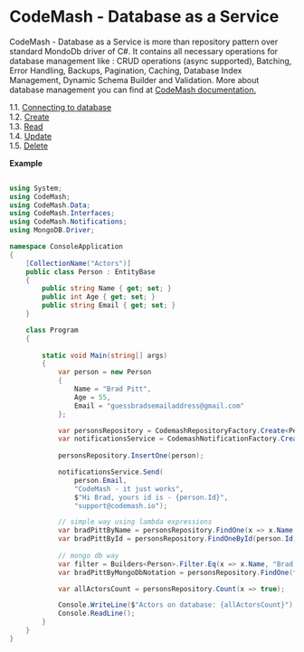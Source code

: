# CodeMash - Database as a Service

CodeMash - Database as a Service is more than repository pattern over standard MondoDb driver of C#. It contains all necessary operations for database management like : 
CRUD operations (async supported), Batching, Error Handling, Backups, Pagination, Caching, Database Index Management, Dynamic Schema Builder and Validation. More about database management you can find at  <a target="_blank" href="http://codemash.io/documentation/db/mongodb">CodeMash documentation.</a>

1.1. [Connecting to database](https://github.com/codemash-io/CodeMash.Net/blob/master/1.1.%20Connecting%20to%20database.md)  
1.2. [Create](https://github.com/codemash-io/CodeMash.Net/blob/master/1.2.%20Create.md)  
1.3. [Read](https://github.com/codemash-io/CodeMash.Net/blob/master/1.3.%20Read.md)  
1.4. [Update](https://github.com/codemash-io/CodeMash.Net/blob/master/1.4.%20Update.md)  
1.5. [Delete](https://github.com/codemash-io/CodeMash.Net/blob/master/1.5.%20Delete.md)  

**Example**

```csharp
 
using System;
using CodeMash;
using CodeMash.Data;
using CodeMash.Interfaces;
using CodeMash.Notifications;
using MongoDB.Driver;

namespace ConsoleApplication
{
    [CollectionName("Actors")]
    public class Person : EntityBase
    {
        public string Name { get; set; }
        public int Age { get; set; }
        public string Email { get; set; }
    }

    class Program
    {
        
        static void Main(string[] args)
        {
            var person = new Person
            {
                Name = "Brad Pitt",
                Age = 55,
                Email = "guessbradsemailaddress@gmail.com"
            };

			var personsRepository = CodemashRepositoryFactory.Create<Person>();
			var notificationsService = CodemashNotificationFactory.Create<Email>();
						
			personsRepository.InsertOne(person);

            notificationsService.Send(
				person.Email, 
				"CodeMash - it just works", 
				$"Hi Brad, yours id is - {person.Id}", 
				"support@codemash.io");

			// simple way using lambda expressions
            var bradPittByName = personsRepository.FindOne(x => x.Name == "Brad Pitt");
            var bradPittById = personsRepository.FindOneById(person.Id);
            
			// mongo db way
			var filter = Builders<Person>.Filter.Eq(x => x.Name, "Brad Pitt");
			var bradPittByMongoDbNotation = personsRepository.FindOne(filter);

            var allActorsCount = personsRepository.Count(x => true);

            Console.WriteLine($"Actors on database: {allActorsCount}");
            Console.ReadLine();
        }
    }
}
```
